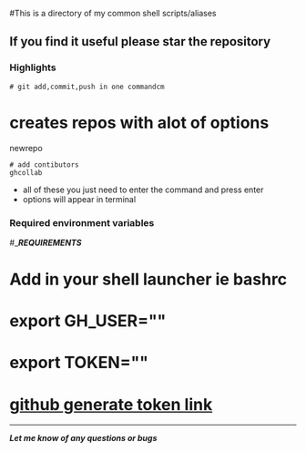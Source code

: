 #This is a directory of my common shell scripts/aliases

## If you find it useful please star the repository

### Highlights
```
# git add,commit,push in one commandcm

```
# creates repos with alot of options
newrepo

```
# add contibutors
ghcollab

```

- all of these you just need to enter the command and press enter
- options will appear in terminal

### Required environment variables

#__________REQUIREMENTS_________
# Add in your shell launcher ie bashrc
# export GH_USER="<git hub user name>"
# export TOKEN="<git hub api token>"
# [github generate token link](https://docs.github.com/en/free-pro-team@latest/github/authenticating-to-github/creating-a-personal-access-token#creating-a-token)

_________________________________
***Let me know of any questions or bugs***